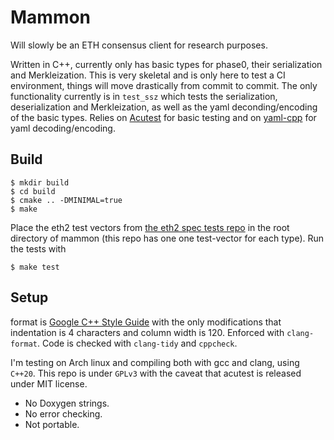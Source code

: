 # Mammon
Will slowly be an ETH consensus client for research purposes.

Written in C++, currently only has basic types for phase0, their serialization and Merkleization. This is very skeletal and is only here to test a CI environment, things will move drastically from commit to commit. The only functionality currently is in `test_ssz` which tests the serialization, deserialization and Merkleization, as well as the yaml deconding/encoding of the basic types. Relies on [Acutest](https://github.com/mity/acutest) for basic testing and on [yaml-cpp](https://github.com/jbeder/yaml-cpp) for yaml  decoding/encoding.

## Build

```
$ mkdir build
$ cd build
$ cmake .. -DMINIMAL=true
$ make
```

Place the eth2 test vectors from [the eth2 spec tests repo](https://github.com/ethereum/eth2.0-spec-tests) in the root directory of mammon (this repo has one one test-vector for each type). Run the tests with 

```
$ make test
```

## Setup

format is [Google C++ Style Guide](https://google.github.io/styleguide/cppguide.html) with the only modifications that indentation is 4 characters and column width is 120. Enforced with `clang-format`. Code is checked with `clang-tidy` and `cppcheck`. 

I'm testing on Arch linux and compiling both with gcc and clang, using `C++20`. This repo is under `GPLv3` with the caveat that acutest is released under MIT license.

- No Doxygen strings.
- No error checking.
- Not portable. 
